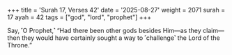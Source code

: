 +++
title = 'Surah 17, Verses 42'
date = '2025-08-27'
weight = 2071
surah = 17
ayah = 42
tags = ["god", "lord", "prophet"]
+++

Say, ˹O Prophet,˺ “Had there been other gods besides Him—as they claim—then they would have certainly sought a way to ˹challenge˺ the Lord of the Throne.”